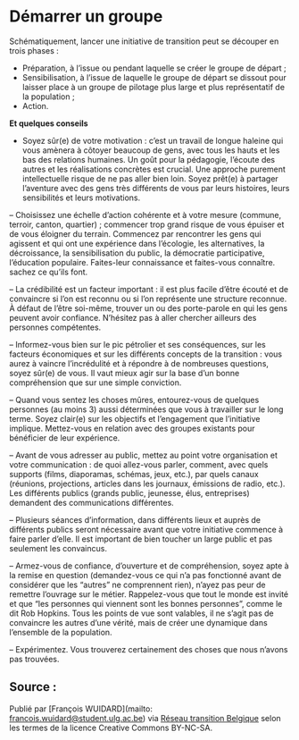 # Démarrer un groupe

Schématiquement, lancer une initiative de transition peut se découper en trois phases :

* Préparation, à l’issue ou pendant laquelle se créer le groupe de départ ;
* Sensibilisation, à l’issue de laquelle le groupe de départ se dissout pour laisser place à un groupe de pilotage plus large et plus représentatif de la population ;
* Action.

**Et quelques conseils**

- Soyez sûr(e) de votre motivation : c’est un travail de longue haleine qui vous amènera à côtoyer beaucoup de gens, avec tous les hauts et les bas des relations humaines. Un goût pour la pédagogie, l’écoute des autres et les réalisations concrètes est crucial. Une approche purement intellectuelle risque de ne pas aller bien loin. Soyez prêt(e) à partager l’aventure avec des gens très différents de vous par leurs histoires, leurs sensibilités et leurs motivations.

– Choisissez une échelle d’action cohérente et à votre mesure (commune, terroir, canton, quartier) ; commencer trop grand risque de vous épuiser et de vous éloigner du terrain. Commencez par rencontrer les gens qui agissent et qui ont une expérience dans l’écologie, les alternatives, la décroissance, la sensibilisation du public, la démocratie participative, l’éducation populaire. Faites-leur connaissance et faites-vous connaître. sachez ce qu’ils font.

– La crédibilité est un facteur important : il est plus facile d’être écouté et de convaincre si l’on est reconnu ou si l’on représente une structure reconnue. À défaut de l’être soi-même, trouver un ou des porte-parole en qui les gens peuvent avoir confiance. N’hésitez pas à aller chercher ailleurs des personnes compétentes.

– Informez-vous bien sur le pic pétrolier et ses conséquences, sur les facteurs économiques et sur les différents concepts de la transition : vous aurez à vaincre l’incrédulité et à répondre à de nombreuses questions, soyez sûr(e) de vous. Il vaut mieux agir sur la base d’un bonne compréhension que sur une simple conviction.

– Quand vous sentez les choses mûres, entourez-vous de quelques personnes (au moins 3) aussi déterminées que vous à travailler sur le long terme. Soyez clair(e) sur les objectifs et l’engagement que l’initiative implique. Mettez-vous en relation avec des groupes existants pour bénéficier de leur expérience.

– Avant de vous adresser au public, mettez au point votre organisation et votre communication : de quoi allez-vous parler, comment, avec quels supports (films, diaporamas, schémas, jeux, etc.), par quels canaux (réunions, projections, articles dans les journaux, émissions de radio, etc.). Les différents publics (grands public, jeunesse, élus, entreprises) demandent des communications différentes.

– Plusieurs séances d’information, dans différents lieux et auprès de différents publics seront nécessaire avant que votre initiative commence à faire parler d’elle. Il est important de bien toucher un large public et pas seulement les convaincus.

– Armez-vous de confiance, d’ouverture et de compréhension, soyez apte à la remise en question (demandez-vous ce qui n’a pas fonctionné avant de considérer que les “autres” ne comprennent rien), n’ayez pas peur de remettre l’ouvrage sur le métier. Rappelez-vous que tout le monde est invité et que “les personnes qui viennent sont les bonnes personnes”, comme le dit Rob Hopkins. Tous les points de vue sont valables, il ne s’agit pas de convaincre les autres d’une vérité, mais de créer une dynamique dans l’ensemble de la population.

– Expérimentez. Vous trouverez certainement des choses que nous n’avons pas trouvées.

## Source : 

Publié par [François WUIDARD](mailto: francois.wuidard@student.ulg.ac.be) via [Réseau transition Belgique]( http://www.reseautransition.be/) selon les termes de la licence Creative Commons BY-NC-SA. 
